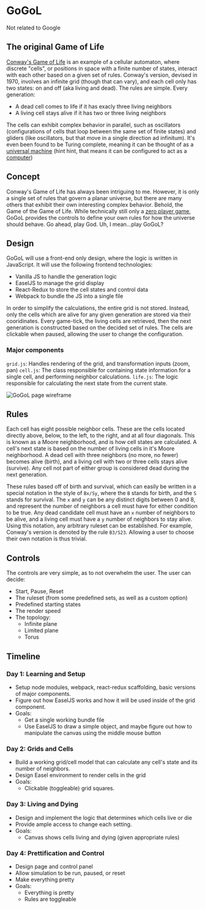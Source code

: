 # GoGoL

Not related to Google

## The original Game of Life

[Conway's Game of Life](https://en.wikipedia.org/wiki/Conway's_Game_of_Life) is an example of a cellular automaton, where discrete "cells", or positions in space with a finite number of states, interact with each other based on a given set of rules. Conway's version, devised in 1970, involves an infinite grid (though that can vary), and each cell only has two states: on and off (aka living and dead). The rules are simple. Every generation:  
- A dead cell comes to life if it has exacly three living neighbors
- A living cell stays alive if it has two or three living neighbors

The cells can exhibit complex behavior in parallel, such as oscillators (configurations of cells that loop between the same set of finite states) and gliders (like oscillators, but that move in a single direction ad infinitum). It's even been found to be Turing complete, meaning it can be thought of as a [universal machine](https://en.wikipedia.org/wiki/Universal_Turing_machine) (hint hint, that means it can be configured to act as a [computer](https://pdfs.semanticscholar.org/19ea/f250c6b311870efa0950e642fb18febcfaf5.pdf))

## Concept

Conway's Game of Life has always been intriguing to me. However, it is only a single set of rules that govern a planar universe, but there are many others that exhibit their own interesting complex behavior. Behold, the Game of the Game of Life. While technically still only a [zero player game](https://en.wikipedia.org/wiki/Zero-player_game), GoGoL provides the controls to define your own rules for how the universe should behave. Go ahead, play God. Uh, I mean...play GoGoL?

## Design

GoGoL will use a front-end only design, where the logic is written in JavaScript. It will use the following frontend technologies:  
- Vanilla JS to handle the generation logic
- EaselJS to manage the grid display
- React-Redux to store the cell states and control data
- Webpack to bundle the JS into a single file

In order to simplify the calculations, the entire grid is not stored. Instead, only the cells which are alive for any given generation are stored via their cooridinates. Every game-tick, the living cells are retrieved, then the next generation is constructed based on the decided set of rules. The cells are clickable when paused, allowing the user to change the configuration.

### Major components

`grid.js`: Handles rendering of the grid, and transformation inputs (zoom, pan)
`cell.js`: The class responsible for containing state information for a single cell, and performing neighbor calculations.
`life.js`: The logic responsible for calculating the next state from the current state.

![GoGoL page wireframe](./wireframes/gogol.png)

## Rules

Each cell has eight possible neighbor cells. These are the cells located directly above, below, to the left, to the right, and at all four diagonals. This is known as a Moore neighborhood, and is how cell states are calculated. A cell's next state is based on the number of living cells in it's Moore neighborhood. A dead cell with three neighbors (no more, no fewer) becomes alive (birth), and a living cell with two or three cells stays alive (survive). Any cell not part of either group is considered dead during the next generation.

These rules based off of birth and survival, which can easily be written in a special notation in the style of `Bx/Sy`, where the `B` stands for birth, and the `S` stands for survival. The `x` and `y` can be any distinct digits between 0 and 8, and represent the number of neighbors a cell must have for either condition to be true. Any dead candidate cell must have an `x` number of neighbors to be alive, and a living cell must have a `y` number of neighbors to stay alive. Using this notation, any arbitrary ruleset can be established. For example, Conway's version is denoted by the rule `B3/S23`. Allowing a user to choose their own notation is thus trivial.

## Controls

The controls are very simple, as to not overwhelm the user. The user can decide:  
- Start, Pause, Reset
- The ruleset (from some predefined sets, as well as a custom option)
- Predefined starting states
- The render speed
- The topology:
  - Infinite plane
  - Limited plane
  - Torus  

## Timeline

### Day 1: Learning and Setup

- Setup node modules, webpack, react-redux scaffolding, basic versions of major components.
- Figure out how EaselJS works and how it will be used inside of the grid component.
- Goals:
  - Get a single working bundle file
  - Use EaselJS to draw a simple object, and maybe figure out how to manipulate the canvas using the middle mouse button

### Day 2: Grids and Cells

- Build a working grid/cell model that can calculate any cell's state and its number of neighbors.
- Design Easel environment to render cells in the grid
- Goals:
  - Clickable (toggleable) grid squares.

### Day 3: Living and Dying

- Design and implement the logic that determines which cells live or die
- Provide ample access to change each setting.
- Goals:
  - Canvas shows cells living and dying (given appropriate rules)

### Day 4: Prettification and Control

- Design page and control panel
- Allow simulation to be run, paused, or reset
- Make everything pretty
- Goals:
  - Everything is pretty
  - Rules are toggleable